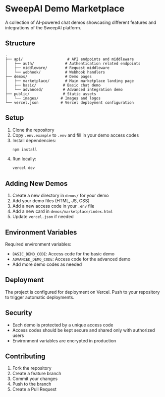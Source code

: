 # SweepAI Demo Marketplace

A collection of AI-powered chat demos showcasing different features and integrations of the SweepAI platform.

## Structure

```
.
├── api/                    # API endpoints and middleware
│   ├── auth/              # Authentication related endpoints
│   ├── middleware/        # Request middleware
│   └── webhook/           # Webhook handlers
├── demos/                 # Demo pages
│   ├── marketplace/       # Main marketplace landing page
│   ├── basic/            # Basic chat demo
│   └── advanced/         # Advanced integration demo
├── public/               # Static assets
│   └── images/          # Images and logos
└── vercel.json          # Vercel deployment configuration
```

## Setup

1. Clone the repository
2. Copy `.env.example` to `.env` and fill in your demo access codes
3. Install dependencies:
   ```bash
   npm install
   ```
4. Run locally:
   ```bash
   vercel dev
   ```

## Adding New Demos

1. Create a new directory in `demos/` for your demo
2. Add your demo files (HTML, JS, CSS)
3. Add a new access code in your `.env` file
4. Add a new card in `demos/marketplace/index.html`
5. Update `vercel.json` if needed

## Environment Variables

Required environment variables:
- `BASIC_DEMO_CODE`: Access code for the basic demo
- `ADVANCED_DEMO_CODE`: Access code for the advanced demo
- Add more demo codes as needed

## Deployment

The project is configured for deployment on Vercel. Push to your repository to trigger automatic deployments.

## Security

- Each demo is protected by a unique access code
- Access codes should be kept secure and shared only with authorized users
- Environment variables are encrypted in production

## Contributing

1. Fork the repository
2. Create a feature branch
3. Commit your changes
4. Push to the branch
5. Create a Pull Request 